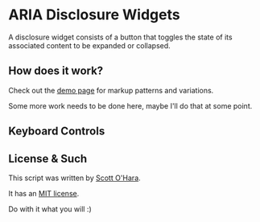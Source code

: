 # ARIA Disclosure Widgets  

A disclosure widget consists of a button that toggles the state of its associated content to be expanded or collapsed. 


## How does it work?  
Check out the [demo page](https://scottaohara.github.io/aria_disclosure_widget/) for markup patterns and variations.  

Some more work needs to be done here, maybe I'll do that at some point.


## Keyboard Controls

## License & Such  
This script was written by [Scott O'Hara](https://twitter.com/scottohara).

It has an [MIT license](https://github.com/scottaohara/accessible-components/blob/master/LICENSE.md).

Do with it what you will :)

